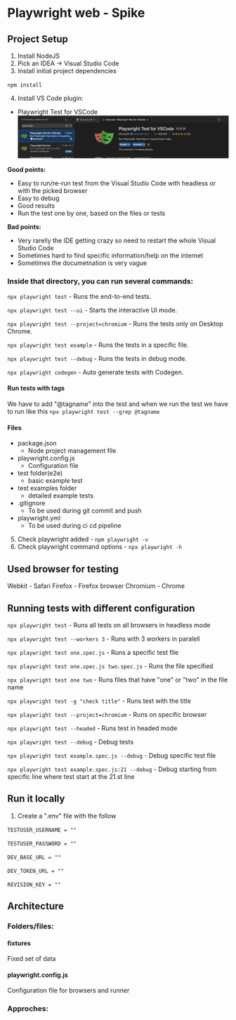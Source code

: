 # Playwright web - Spike

## Project Setup

1. Install NodeJS
2. Pick an IDEA -> Visual Studio Code
3. Install initial project dependencies

`npm install`

4. Install VS Code plugin:

* Playwright Test for VSCode
![image](pictures/VSCodePlugin.png)

**Good points:**
- Easy to run/re-run test from the Visual Studio Code with headless or with the picked browser
- Easy to debug
- Good results
- Run the test one by one, based on the files or tests

**Bad points:**
- Very rarelly the IDE getting crazy so need to restart the whole Visual Studio Code
- Sometimes hard to find specific information/help on the internet
- Sometimes the documetnation is very vague

### Inside that directory, you can run several commands:

`npx playwright test` - Runs the end-to-end tests.

`npx playwright test --ui` - Starts the interactive UI mode.

`npx playwright test --project=chromium` - Runs the tests only on Desktop Chrome.

`npx playwright test example` - Runs the tests in a specific file.

`npx playwright test --debug` - Runs the tests in debug mode.

`npx playwright codegen` - Auto generate tests with Codegen.

#### Run tests with tags

We have to add "@tagname" into the test and when we run the test we have to run like this
`npx playwright test --grep @tagname`

#### Files
* package.json
  * Node project management file
* playwright.config.js
  * Configuration file
* test folder(e2e)
  * basic example test
* test examples folder
  * detailed example tests
* .gitignore
  * To be used during git commit and push
* playwright.yml 
  * To be used during ci cd pipeline

5. Check playwright added - `npm playwright -v`
6. Check playwright command options - `npx playwright -h `

## Used browser for testing
Webkit - Safari
Firefox - Firefox browser
Chromium - Chrome

## Running tests with different configuration

`npx playwright test` - Runs all tests on all browsers in headless mode

`npx playwright test --workers 3` - Runs with 3 workers in paralell

`npx playwright test one.spec.js` - Runs a specific test file

`npx playwright test one.spec.js two.spec.js` - Runs the file specified

`npx playwright test one two` - Runs files that have "one" or "two" in the file name

`npx playwright test -g "check title"` - Runs test with the title

`npx playwright test --project=chromium` - Runs on specific browser

`npx playwright test --headed` - Runs test in headed mode

`npx playwright test --debug` - Debug tests

`npx playwright test example.spec.js --debug` - Debug specific test file

`npx playwright test example.spec.js:21 --debug` - Debug starting from specific line where test start at the 21.st line

## Run it locally

1. Create a ".env" file with the follow

`TESTUSER_USERNAME = ""`

`TESTUSER_PASSWORD = ""`

`DEV_BASE_URL = ""`

`DEV_TOKEN_URL = ""`

`REVISION_KEY = ""`

## Architecture

### Folders/files:

#### fixtures
Fixed set of data

#### playwright.config.js
Configuration file for browsers and runner

### Approches: